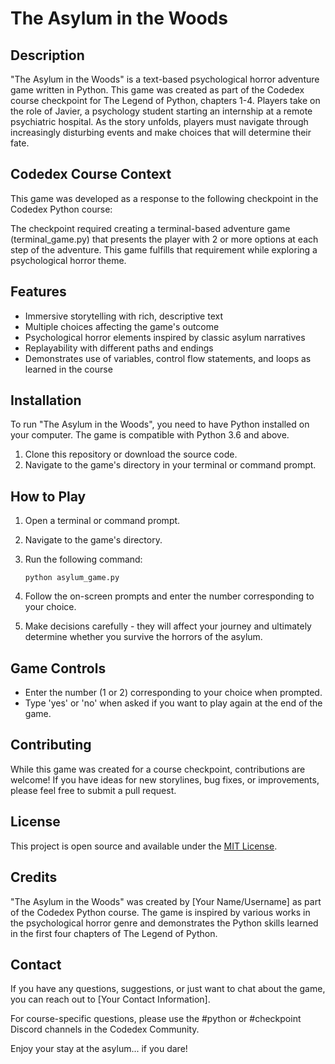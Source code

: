 # The Asylum in the Woods

## Description

"The Asylum in the Woods" is a text-based psychological horror adventure game written in Python. This game was created as part of the Codedex course checkpoint for The Legend of Python, chapters 1-4. Players take on the role of Javier, a psychology student starting an internship at a remote psychiatric hospital. As the story unfolds, players must navigate through increasingly disturbing events and make choices that will determine their fate.

## Codedex Course Context

This game was developed as a response to the following checkpoint in the Codedex Python course:

The checkpoint required creating a terminal-based adventure game (terminal_game.py) that presents the player with 2 or more options at each step of the adventure. This game fulfills that requirement while exploring a psychological horror theme.

## Features

- Immersive storytelling with rich, descriptive text
- Multiple choices affecting the game's outcome
- Psychological horror elements inspired by classic asylum narratives
- Replayability with different paths and endings
- Demonstrates use of variables, control flow statements, and loops as learned in the course

## Installation

To run "The Asylum in the Woods", you need to have Python installed on your computer. The game is compatible with Python 3.6 and above.

1. Clone this repository or download the source code.
2. Navigate to the game's directory in your terminal or command prompt.

## How to Play

1. Open a terminal or command prompt.
2. Navigate to the game's directory.
3. Run the following command:

   ```
   python asylum_game.py
   ```

4. Follow the on-screen prompts and enter the number corresponding to your choice.
5. Make decisions carefully - they will affect your journey and ultimately determine whether you survive the horrors of the asylum.

## Game Controls

- Enter the number (1 or 2) corresponding to your choice when prompted.
- Type 'yes' or 'no' when asked if you want to play again at the end of the game.

## Contributing

While this game was created for a course checkpoint, contributions are welcome! If you have ideas for new storylines, bug fixes, or improvements, please feel free to submit a pull request.

## License

This project is open source and available under the [MIT License](LICENSE).

## Credits

"The Asylum in the Woods" was created by [Your Name/Username] as part of the Codedex Python course. The game is inspired by various works in the psychological horror genre and demonstrates the Python skills learned in the first four chapters of The Legend of Python.

## Contact

If you have any questions, suggestions, or just want to chat about the game, you can reach out to [Your Contact Information].

For course-specific questions, please use the #python or #checkpoint Discord channels in the Codedex Community.

Enjoy your stay at the asylum... if you dare!
